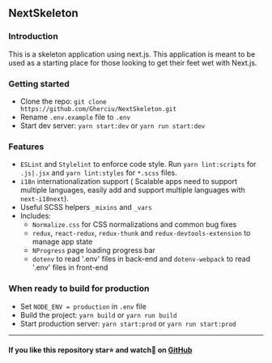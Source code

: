 ## NextSkeleton

### Introduction
This is a skeleton application using next.js. This application is meant to be used as a starting place for those looking to get their feet wet with Next.js.

### Getting started
- Clone the repo: `git clone https://github.com/Gherciu/NextSkeleton.git`
- Rename `.env.example` file to `.env`
- Start dev server: `yarn start:dev` or `yarn run start:dev`

### Features
- `ESLint` and `Stylelint` to enforce code style. Run `yarn lint:scripts` for `.js|.jsx` and `yarn lint:styles` for `*.scss` files.
- `i18n` internationalization support ( Scalable apps need to support multiple languages, easily add and support multiple languages with `next-i18next`).
- Useful SCSS helpers `_mixins` and `_vars`
- Includes:
  - `Normalize.css` for CSS normalizations and common bug fixes
  - `redux`, `react-redux`, `redux-thunk` and `redux-devtools-extension` to manage app state
  - `NProgress` page loading progress bar
  - `dotenv` to read '.env' files in back-end and `dotenv-webpack` to read '.env' files in front-end

### When ready to build for production
- Set `NODE_ENV = production` in `.env` file
- Build the project: `yarn build` or `yarn run build`
- Start production server: `yarn start:prod` or `yarn run start:prod`

----

#### If you like this repository star⭐ and watch👀 on [GitHub](https://github.com/Gherciu/NextSkeleton)
